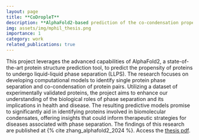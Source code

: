 ```yaml
---
layout: page
title: **CoDropleT**
description: **AlphaFold2-based prediction of the co-condensation propensity of proteins**
img: assets/img/mphil_thesis.png
importance: 1
category: work
related_publications: true
---
```


This project leverages the advanced capabilities of AlphaFold2, a state-of-the-art protein structure prediction tool, to predict the propensity of proteins to undergo liquid-liquid phase separation (LLPS). The research focuses on developing computational models to identify single protein phase separation and co-condensation of protein pairs. Utilizing a dataset of experimentally validated proteins, the project aims to enhance our understanding of the biological roles of phase separation and its implications in health and disease. The resulting predictive models promise to significantly aid in identifying proteins involved in biomolecular condensates, offering insights that could inform therapeutic strategies for diseases associated with phase separation. The findings of this research are published at {% cite zhang_alphafold2_2024 %}. Access the <a href='https://drive.google.com/file/d/1pvaw9ryy7O6c1K468vs12AEcYVDLYTss/view?usp=sharing'>thesis pdf</a>.
